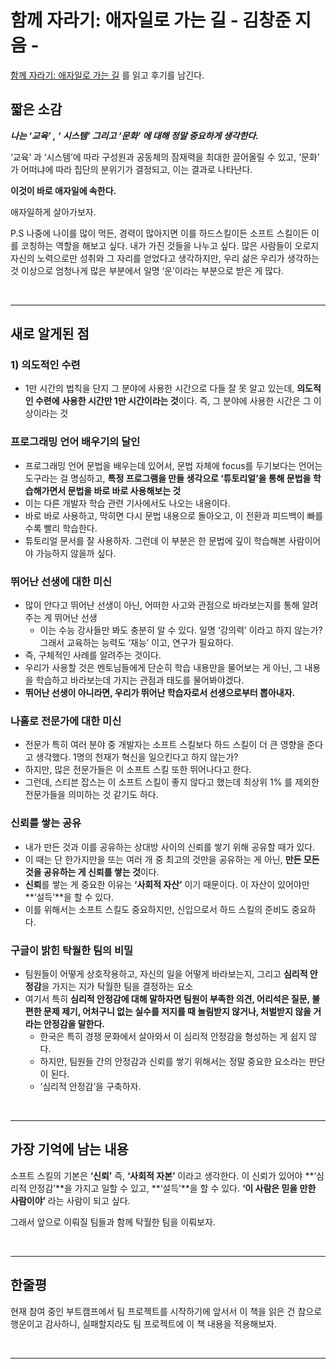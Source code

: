 # 함께 자라기: 애자일로 가는 길 - 김창준 지음 -

[함께 자라기: 애자일로 가는 길](http://www.kyobobook.co.kr/product/detailViewKor.laf?ejkGb=KOR&mallGb=KOR&barcode=9788966262335&orderClick=LEa&Kc=) 를 읽고 후기를 남긴다. 


## 짧은 소감

**_나는 ‘교육’ , ‘ 시스템’  그리고 ‘문화’ 에 대해 정말 중요하게 생각한다._**  

‘교육’ 과 ‘시스템’에 따라 구성원과 공동체의 잠재력을 최대한 끌어올릴 수 있고, ‘문화’ 가 어떠냐에 따라 집단의 분위기가 결정되고, 이는 결과로 나타난다. 

**이것이 바로 애자일에 속한다.**

애자일하게 살아가보자.


P.S 나중에 나이를 많이 먹든, 경력이 많아지면 이를 하드스킬이든 소프트 스킬이든 이를 코칭하는 역할을 해보고 싶다. 내가 가진 것들을 나누고 싶다. 많은 사람들이 오로지 자신의 노력으로만 성취와 그 자리를 얻었다고 생각하지만, 우리 삶은 우리가 생각하는 것 이상으로 엄청나게 많은 부분에서 일명 ‘운’이라는 부분으로 받은 게 많다.


<br>

---

## 새로 알게된 점

### 1) 의도적인 수련

- 1만 시간의 법칙을 단지 그 분야에 사용한 시간으로 다들 잘 못 알고 있는데, **의도적인 수련에 사용한 시간만 1만 시간이라는 것**이다. 즉, 그 분야에 사용한 시간은 그 이상이라는 것

### 프로그래밍 언어 배우기의 달인

- 프로그래밍 언어 문법을 배우는데 있어서, 문법 자체에 focus를 두기보다는 언어는 도구라는 걸 명심하고, **특정 프로그램을 만들 생각으로 ‘튜토리얼’을 통해 문법을 학습해가면서 문법을 바로 바로 사용해보는 것**
- 이는 다른 개발자 학습 관련 기사에서도 나오는 내용이다.
- 바로 바로 사용하고, 막히면 다시 문법 내용으로 돌아오고, 이 전환과 피드백이 빠를 수록 빨리 학습한다.
- 튜토리얼 문서를 잘 사용하자. 그런데 이 부분은 한 문법에 깊이 학습해본 사람이어야 가능하지 않을까 싶다.

### 뛰어난 선생에 대한 미신

- 많이 안다고 뛰어난 선생이 아닌, 어떠한 사고와 관점으로 바라보는지를 통해 알려주는 게 뛰어난 선생
    - 이는 수능 강사들만 봐도 충분히 알 수 있다. 일명 ‘강의력’ 이라고 하지 않는가? 그래서 교육하는 능력도 ‘재능’ 이고, 연구가 필요하다.
- 즉, 구체적인 사례를 알려주는 것이다.
- 우리가 사용할 것은 멘토님들에게 단순히 학습 내용만을 물어보는 게 아닌, 그 내용을 학습하고 바라보는데 가지는 관점과 태도를 물어봐야겠다.
- **뛰어난 선생이 아니라면, 우리가 뛰어난 학습자로서 선생으로부터 뽑아내자.**

### 나홀로 전문가에 대한 미신 

- 전문가 특히 여러 분야 중 개발자는 소프트 스킬보다 하드 스킬이 더 큰 영향을 준다고 생각했다. 1명의 천재가 혁신을 일으킨다고 하지 않는가?
- 하지만, 많은 전문가들은 이 소프트 스킬 또한 뛰어나다고 한다.
- 그런데, 스티븐 잡스는 이 소프트 스킬이 좋지 않다고 했는데 최상위 1% 를 제외한 전문가들을 의미하는 것 같기도 하다.

### 신뢰를 쌓는 공유

- 내가 만든 것과 이를 공유하는 상대방 사이의 신뢰를 쌓기 위해 공유할 때가 있다.
- 이 때는 단 한가지만을 또는 여러 개 중 최고의 것만을 공유하는 게 아닌, **만든 모든 것을 공유하는 게 신뢰를 쌓는 것**이다.
- **신뢰**를 쌓는 게 중요한 이유는 **‘사회적 자산’** 이기 때문이다. 이 자산이 있어야만 **‘설득’**을 할 수 있다.
- 이를 위해서는 소프트 스킬도 중요하지만, 신입으로서 하드 스킬의 준비도 중요하다.

### 구글이 밝힌 탁월한 팀의 비밀 

- 팀원들이 어떻게 상호작용하고, 자신의 일을 어떻게 바라보는지, 그리고 **심리적 안정감**을 가지는 지가 탁월한 팀을 결정하는 요소
- 여기서 특히 **심리적 안정감에 대해 말하자면 팀원이 부족한 의견, 어리석은 질문, 불편한 문제 제기, 어처구니 없는 실수를 저지를 때 놀림받지 않거나, 처벌받지 않을 거라는 안정감을 말한다.**
    - 한국은 특히 경쟁 문화에서 살아와서 이 심리적 안정감을 형성하는 게 쉽지 않다.
    - 하지만, 팀원들 간의 안정감과 신뢰를 쌓기 위해서는 정말 중요한 요소라는 판단이 된다.
    - ‘심리적 안정감’을 구축하자.

<br>

---

## 가장 기억에 남는 내용

소프트 스킬의 기본은 **‘신뢰’** 즉, **‘사회적 자본’** 이라고 생각한다. 이 신뢰가 있어야 **‘심리적 안정감’**을 가지고 일할 수 있고, **‘설득’**을 할 수 있다.  **‘이 사람은 믿을 만한 사람이야’** 라는 사람이 되고 싶다. 

그래서 앞으로 이뤄질 팀들과 함께 탁월한 팀을 이뤄보자.

<br>

---


## 한줄평

현재 참여 중인 부트캠프에서 팀 프로젝트를 시작하기에 앞서서 이 책을 읽은 건 참으로 행운이고 감사하니, 실패할지라도 팀 프로젝트에 이 책 내용을 적용해보자.

<br>

---